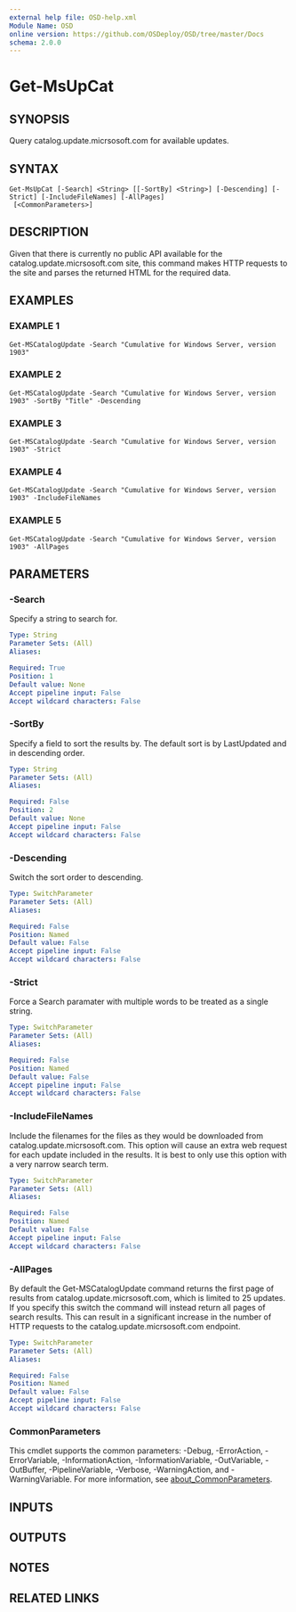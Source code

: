 ```yaml
---
external help file: OSD-help.xml
Module Name: OSD
online version: https://github.com/OSDeploy/OSD/tree/master/Docs
schema: 2.0.0
---
```


# Get-MsUpCat

## SYNOPSIS
Query catalog.update.micrsosoft.com for available updates.

## SYNTAX

```
Get-MsUpCat [-Search] <String> [[-SortBy] <String>] [-Descending] [-Strict] [-IncludeFileNames] [-AllPages]
 [<CommonParameters>]
```

## DESCRIPTION
Given that there is currently no public API available for the catalog.update.micrsosoft.com site, this
command makes HTTP requests to the site and parses the returned HTML for the required data.

## EXAMPLES

### EXAMPLE 1
```
Get-MSCatalogUpdate -Search "Cumulative for Windows Server, version 1903"
```

### EXAMPLE 2
```
Get-MSCatalogUpdate -Search "Cumulative for Windows Server, version 1903" -SortBy "Title" -Descending
```

### EXAMPLE 3
```
Get-MSCatalogUpdate -Search "Cumulative for Windows Server, version 1903" -Strict
```

### EXAMPLE 4
```
Get-MSCatalogUpdate -Search "Cumulative for Windows Server, version 1903" -IncludeFileNames
```

### EXAMPLE 5
```
Get-MSCatalogUpdate -Search "Cumulative for Windows Server, version 1903" -AllPages
```

## PARAMETERS

### -Search
Specify a string to search for.

```yaml
Type: String
Parameter Sets: (All)
Aliases:

Required: True
Position: 1
Default value: None
Accept pipeline input: False
Accept wildcard characters: False
```

### -SortBy
Specify a field to sort the results by.
The default sort is by LastUpdated and in descending order.

```yaml
Type: String
Parameter Sets: (All)
Aliases:

Required: False
Position: 2
Default value: None
Accept pipeline input: False
Accept wildcard characters: False
```

### -Descending
Switch the sort order to descending.

```yaml
Type: SwitchParameter
Parameter Sets: (All)
Aliases:

Required: False
Position: Named
Default value: False
Accept pipeline input: False
Accept wildcard characters: False
```

### -Strict
Force a Search paramater with multiple words to be treated as a single string.

```yaml
Type: SwitchParameter
Parameter Sets: (All)
Aliases:

Required: False
Position: Named
Default value: False
Accept pipeline input: False
Accept wildcard characters: False
```

### -IncludeFileNames
Include the filenames for the files as they would be downloaded from catalog.update.micrsosoft.com.
This option will cause an extra web request for each update included in the results.
It is best to only
use this option with a very narrow search term.

```yaml
Type: SwitchParameter
Parameter Sets: (All)
Aliases:

Required: False
Position: Named
Default value: False
Accept pipeline input: False
Accept wildcard characters: False
```

### -AllPages
By default the Get-MSCatalogUpdate command returns the first page of results from catalog.update.micrsosoft.com, which is
limited to 25 updates.
If you specify this switch the command will instead return all pages of search results.
This can result in a significant increase in the number of HTTP requests to the catalog.update.micrsosoft.com endpoint.

```yaml
Type: SwitchParameter
Parameter Sets: (All)
Aliases:

Required: False
Position: Named
Default value: False
Accept pipeline input: False
Accept wildcard characters: False
```

### CommonParameters
This cmdlet supports the common parameters: -Debug, -ErrorAction, -ErrorVariable, -InformationAction, -InformationVariable, -OutVariable, -OutBuffer, -PipelineVariable, -Verbose, -WarningAction, and -WarningVariable. For more information, see [about_CommonParameters](http://go.microsoft.com/fwlink/?LinkID=113216).

## INPUTS

## OUTPUTS

## NOTES

## RELATED LINKS
